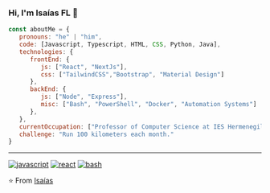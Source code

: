### Hi,  I'm Isaías FL 👋 

```javascript
const aboutMe = {
   pronouns: "he" | "him",
   code: [Javascript, Typescript, HTML, CSS, Python, Java],
   technologies: {
      frontEnd: {
         js: ["React", "NextJs"],
         css: ["TailwindCSS","Bootstrap", "Material Design"]
      },
      backEnd: {
         js: ["Node", "Express"],
         misc: ["Bash", "PowerShell", "Docker", "Automation Systems"]
      },
   },
   currentOccupation: ["Professor of Computer Science at IES Hermenegildo Lanz"],
   challenge: "Run 100 kilometers each month."
}
```
___

<!--
Cuando quieras sacar estadísticas.
[![Isaías GitHub stats](https://github-readme-stats.vercel.app/api?username=isaiasfl)](https://github.com/isaiasfl/github-readme-stats)

-->

<!--
**isaiasfl/isaiasfl** is a ✨ _special_ ✨ repository because its `README.md` (this file) appears on your GitHub profile.

Here are some ideas to get you started:

- 🔭 I’m currently working on ...
- 🌱 I’m currently learning ...
- 👯 I’m looking to collaborate on ...
- 🤔 I’m looking for help with ...
- 💬 Ask me about ...
- 📫 How to reach me: ...
- 😄 Pronouns: ...
- ⚡ Fun fact: ...
-->
<a href="https://github.com/isaiasfl"><img src="https://img.shields.io/badge/JS-f5f542.svg?style=for-the-badge&logo=javascript&logoColor=f5f542&labelColor=ffffff" alt="javascript"></a>
<a href="https://github.com/isaiasfl"><img src="https://img.shields.io/badge/react-61DAFB.svg?style=for-the-badge&logo=react&logoColor=61DAFB&labelColor=ffffff" alt="react"></a>
<a href="https://github.com/isaiasfl"><img src="https://img.shields.io/badge/BASH-4a5057.svg?style=for-the-badge&logo=gnu-bash&logoColor=4a5057&labelColor=ffffff" alt="bash"></a>

⭐️ From [Isaías](https://github.com/isaiasfl)
